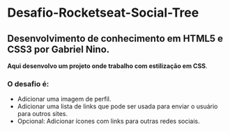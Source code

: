 # Desafio-Rocketseat-Social-Tree

## Desenvolvimento de conhecimento em HTML5 e CSS3 por Gabriel Nino.

**Aqui desenvolvo um projeto onde trabalho com estilização em CSS**.

### O desafio é:

- Adicionar uma imagem de perfil.
- Adicionar uma lista de links que pode ser usada para enviar o usuário para outros sites.
- Opcional: Adicionar ícones com links para outras redes sociais.